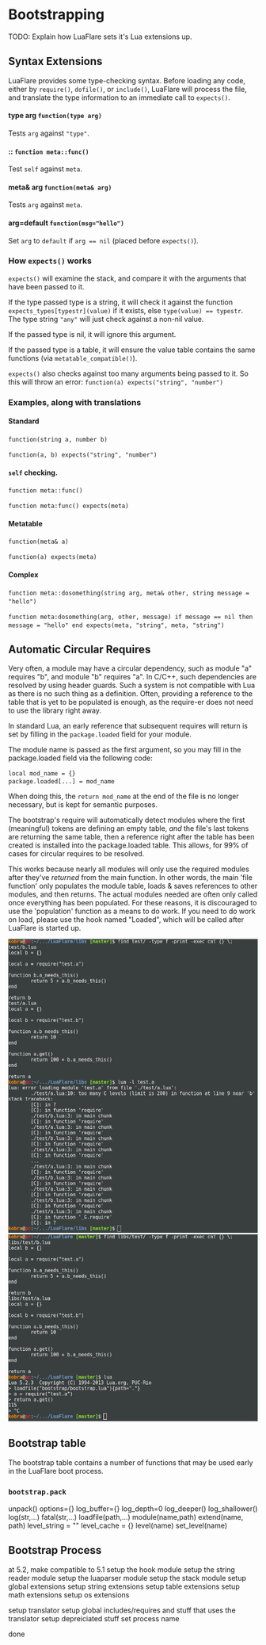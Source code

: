 # Bootstrapping

TODO: Explain how LuaFlare sets it's Lua extensions up.

## Syntax Extensions

LuaFlare provides some type-checking syntax.  Before loading any code, either by `require()`, `dofile()`, or `include()`, LuaFlare will process the file, and translate the type information to an immediate call to `expects()`.

#### type arg `function(type arg)`

Tests `arg` against `"type"`.

#### :: `function meta::func()`

Test `self` against `meta`.

#### meta& arg `function(meta& arg)`

Tests `arg` against `meta`.

#### arg=default `function(msg="hello")`

Set `arg` to `default` if `arg == nil` (placed before `expects()`).

### How `expects()` works

`expects()` will examine the stack, and compare it with the arguments that have been passed to it.

If the type passed type is a string, it will check it against the function `expects_types[typestr](value)` if it exists, else `type(value) == typestr`.  The type string `"any"` will just check against a non-nil value.

If the passed type is nil, it will ignore this argument.

If the passed type is a table, it will ensure the value table contains the same functions (via `metatable_compatible()`).

`expects()` also checks against too many arguments being passed to it.  So this will throw an error: `function(a) expects("string", "number")`

### Examples, along with translations

#### Standard

`function(string a, number b)`

`function(a, b) expects("string", "number")`

#### `self` checking.

`function meta::func()`

`function meta:func() expects(meta)`

#### Metatable

`function(meta& a)`

`function(a) expects(meta)`

#### Complex

`function meta::dosomething(string arg, meta& other, string message = "hello")`

`function meta:dosomething(arg, other, message) if message == nil then message = "hello" end expects(meta, "string", meta, "string")`

## Automatic Circular Requires

Very often, a module may have a circular dependency,
such as module "a" requires "b", and module "b" requires "a".
In C/C++, such dependencies are resolved by using header guards.
Such a system is not compatible with Lua as there is no such thing as a definition.
Often, providing a reference to the table that is yet to be populated is enough,
as the require-er does not need to use the library right away.

In standard Lua, an early reference that subsequent requires will return is set
by filling in the `package.loaded` field for your module.

The module name is passed as the first argument, so you may fill in the package.loaded field via the following code:

	local mod_name = {}
	package.loaded[...] = mod_name

When doing this, the `return mod_name` at the end of the file is no longer necessary,
but is kept for semantic purposes.

The bootstrap's require will automatically detect modules where the first (meaningful) tokens are defining an empty table,
*and* the file's last tokens are returning the same table,
then a reference right after the table has been created is installed into the package.loaded table.
This allows, for 99% of cases for circular requires to be resolved.

This works because nearly all modules will only use the required modules after they've *returned* from the main function.
In other words, the main 'file function' only populates the module table, loads & saves references to other modules,
and then returns.  The actual modules needed are often only called once everything has been populated.
For these reasons, it is discouraged to use the 'population' function as a means to do work.  If you need to do work on load,
please use the hook named "Loaded", which will be called after LuaFlare is started up.

![](images/non-bootstrapped-acr.png "Circular require in Lua")
![](images/bootstrapped-acr.png "Circular require in bootstrapped Lua")

## Bootstrap table

The bootstrap table contains a number of functions that may be used early in the
LuaFlare boot process.

### `bootstrap.pack`

unpack()
options={}
log_buffer={}
log_depth=0
log_deeper()
log_shallower()
log(str,...)
fatal(str,...)
loadfile(path,...)
module(name,path)
extend(name, path)
level_string = ""
level_cache = {}
level(name)
set_level(name)

## Bootstrap Process

at 5.2, make compatible to 5.1
setup the hook module
setup the string reader module
setup the luaparser module
setup the stack module
setup global extensions
setup string extensions
setup table extensions
setup math extensions
setup os extensions

setup translator
setup global includes/requires and stuff that uses the translator
setup depreiciated stuff
set process name

done

